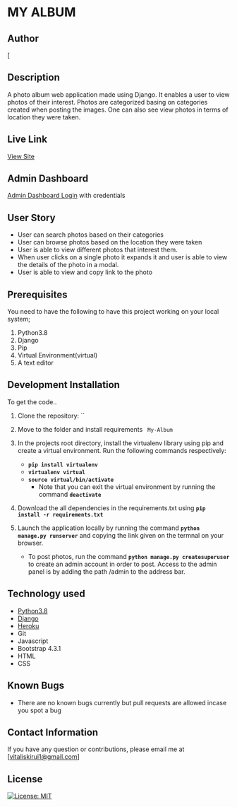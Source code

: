 # MY ALBUM

## Author

[

## Description

A photo album  web application made using Django. It enables a user to view photos of their interest. Photos are categorized basing on categories created when posting the images. One can also see view photos in terms of location they were taken.

## Live Link

[View Site](https://)

## Admin Dashboard

[Admin Dashboard Login](https://""/admin/)  with credentials

   

## User Story

* User can search photos based on their categories
* User can browse photos based on the location they were taken
* User is able to view different photos that interest them.
* When user clicks on a single photo it expands it and user is able to view the details of the photo in a modal.
* User is able to view and copy link to the photo

## Prerequisites

You need to have the following to have this project working on your local system; 

1. Python3.8
2. Django
3. Pip
4. Virtual Environment(virtual)
5. A text editor

## Development Installation

To get the code..

1. Clone the repository:
 ``

2. Move to the folder and install requirements
 ` My-Album`

3. In the projects root directory, install the virtualenv library using pip and create a virtual environment. Run the following commands respectively:
    - **`pip install virtualenv`**
    - **`virtualenv virtual`**
    - **`source virtual/bin/activate`**
        * Note that you can exit the virtual environment by running the command **`deactivate`**
4. Download the all dependencies in the requirements.txt using **`pip install -r requirements.txt`**
5. Launch the application locally by running the command **`python manage.py runserver`** and copying the link given on the termnal on your browser.
    - To post photos, run the command  **`python manage.py createsuperuser`** to create an admin account in order to post. Access to the admin panel is by adding the path /admin to the address bar.

## Technology used

* [Python3.8](https://www.python.org/)
* [Django](https://docs.djangoproject.com)
* [Heroku](https://heroku.com)
* Git
* Javascript
* Bootstrap 4.3.1
* HTML
* CSS

## Known Bugs

* There are no known bugs currently but pull requests are allowed incase you spot a bug

## Contact Information 

If you have any question or contributions, please email me at [vitaliskirui1@gmail.com]

## License

[![License: MIT](https://img.shields.io/badge/License-MIT-yellow.svg)](LICENSE)

